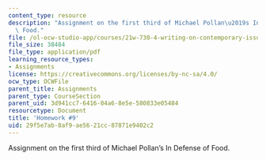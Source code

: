 ```yaml
---
content_type: resource
description: "Assignment on the first third of Michael Pollan\u2019s In Defense of\
  \ Food."
file: /ol-ocw-studio-app/courses/21w-730-4-writing-on-contemporary-issues-food-for-thought-writing-and-reading-about-the-cultures-of-food-fall-2008/29f5e7ab8af9ae5621cc87871e9402c2_hw_9.pdf
file_size: 38484
file_type: application/pdf
learning_resource_types:
- Assignments
license: https://creativecommons.org/licenses/by-nc-sa/4.0/
ocw_type: OCWFile
parent_title: Assignments
parent_type: CourseSection
parent_uid: 3d941cc7-6416-04a6-8e5e-580833e05484
resourcetype: Document
title: 'Homework #9'
uid: 29f5e7ab-8af9-ae56-21cc-87871e9402c2
---
```

Assignment on the first third of Michael Pollan’s In Defense of Food.